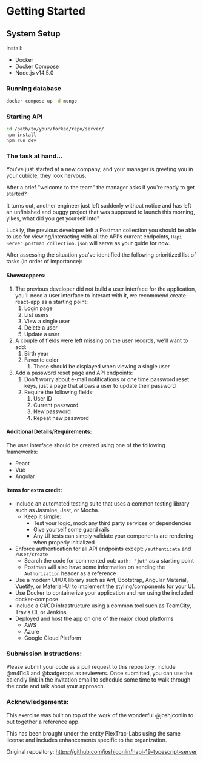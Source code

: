 # Getting Started

## System Setup

Install:

- Docker
- Docker Compose
- Node.js v14.5.0

### Running database

```bash
docker-compose up -d mongo
```

### Starting API

```bash
cd /path/to/your/forked/repo/server/
npm install
npm run dev
```

### The task at hand...

You've just started at a new company, and your manager is greeting you in your cubicle, they look nervous.

After a brief "welcome to the team" the manager asks if you're ready to get started?

It turns out, another engineer just left suddenly without notice and has left an unfinished and buggy project that was supposed to launch this morning, yikes, what did you get yourself into?

Luckily, the previous developer left a Postman collection you should be able to use for viewing/interacting with all the API's current endpoints, `Hapi Server.postman_collection.json` will serve as your guide for now.

After assessing the situation you've identified the following prioritized list of tasks (in order of importance):

#### Showstoppers:

1. The previous developer did not build a user interface for the application, you'll need a user interface to interact with it, we recommend create-react-app as a starting point:
   1. Login page
   2. List users
   3. View a single user
   4. Delete a user
   5. Update a user
2. A couple of fields were left missing on the user records, we'll want to add:
   1. Birth year
   2. Favorite color
      1. These should be displayed when viewing a single user
3. Add a password reset page and API endpoints:
   1. Don't worry about e-mail notifications or one time password reset keys, just a page that allows a user to update their password
   2. Require the following fields:
      1. User ID
      2. Current password
      3. New password
      4. Repeat new password

#### Additional Details/Requirements:

The user interface should be created using one of the following frameworks:

- React
- Vue
- Angular

#### Items for extra credit:

- Include an automated testing suite that uses a common testing library such as Jasmine, Jest, or Mocha.
  - Keep it simple:
    - Test your logic, mock any third party services or dependencies
    - Give yourself some guard rails
    - Any UI tests can simply validate your components are rendering when properly initialized
- Enforce authentication for all API endpoints except: `/authenticate` and `/user/create`
  - Search the code for commented out: `auth: 'jwt'` as a starting point
  - Postman will also have some information on sending the `Authorization` header as a reference
- Use a modern UI/UX library such as Ant, Bootstrap, Angular Material, Vuetify, or Material-UI to implement the styling/components for your UI.
- Use Docker to containerize your application and run using the included docker-compose
- Include a CI/CD infrastructure using a common tool such as TeamCity, Travis CI, or Jenkins
- Deployed and host the app on one of the major cloud platforms
  - AWS
  - Azure
  - Google Cloud Platform

### Submission Instructions:

Please submit your code as a pull request to this repository, include @m4l1c3 and @badgerops as reviewers. Once submitted, you can use the calendly link in the invitation email to schedule some time to walk through the code and talk about your approach.

### Acknowledgements:

This exercise was built on top of the work of the wonderful @joshjconlin to put together a reference app.

This has been brought under the entity PlexTrac-Labs using the same license and includes enhancements specific to the organization.

Original repository: https://github.com/joshjconlin/hapi-19-typescript-server

